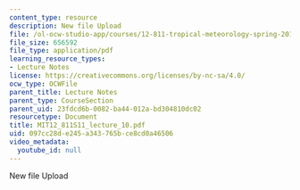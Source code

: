 ```yaml
---
content_type: resource
description: New file Upload
file: /ol-ocw-studio-app/courses/12-811-tropical-meteorology-spring-2011/097cc28de245a343765bce8cd0a46506_MIT12_811S11_lecture_10.pdf
file_size: 656592
file_type: application/pdf
learning_resource_types:
- Lecture Notes
license: https://creativecommons.org/licenses/by-nc-sa/4.0/
ocw_type: OCWFile
parent_title: Lecture Notes
parent_type: CourseSection
parent_uid: 23fdcd6b-0082-ba44-012a-bd304810dc02
resourcetype: Document
title: MIT12_811S11_lecture_10.pdf
uid: 097cc28d-e245-a343-765b-ce8cd0a46506
video_metadata:
  youtube_id: null
---
```

New file Upload